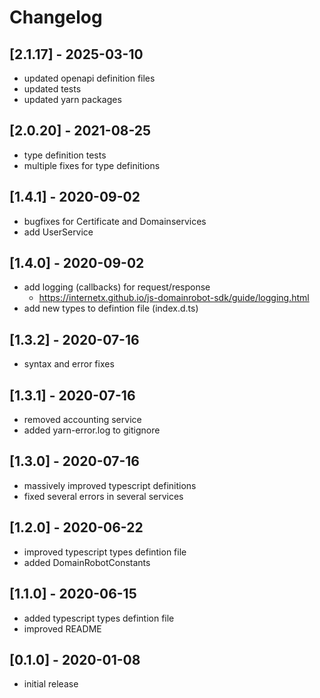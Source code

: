 # Changelog

## [2.1.17] - 2025-03-10

* updated openapi definition files
* updated tests
* updated yarn packages

## [2.0.20] - 2021-08-25

* type definition tests
* multiple fixes for type definitions

## [1.4.1] - 2020-09-02

* bugfixes for Certificate and Domainservices
* add UserService

## [1.4.0] - 2020-09-02

* add logging (callbacks) for request/response
  * https://internetx.github.io/js-domainrobot-sdk/guide/logging.html
* add new types to defintion file (index.d.ts)

## [1.3.2] - 2020-07-16

* syntax and error fixes

## [1.3.1] - 2020-07-16

* removed accounting service
* added yarn-error.log to gitignore

## [1.3.0] - 2020-07-16

* massively improved typescript definitions
* fixed several errors in several services

## [1.2.0] - 2020-06-22

* improved typescript types defintion file
* added DomainRobotConstants

## [1.1.0] - 2020-06-15

* added typescript types defintion file
* improved README

## [0.1.0] - 2020-01-08

* initial release
